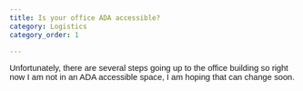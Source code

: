 ```yaml
---
title: Is your office ADA accessible?
category: Logistics
category_order: 1

---
```



<p><span id="docs-internal-guid-ed8366bf-7fff-97e1-7211-b3b9befd91be"><span style="font-size: 11pt; font-family: Arial; background-color: transparent; font-variant-numeric: normal; font-variant-east-asian: normal; vertical-align: baseline; white-space: pre-wrap;">Unfortunately, there are several steps going up to the office building so right now I am not in an ADA accessible space, I am hoping that can change soon. </span></span></p>


